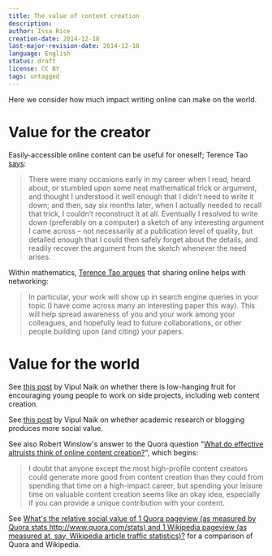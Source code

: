 ```yaml
---
title: The value of content creation
description: 
author: Issa Rice
creation-date: 2014-12-18
last-major-revision-date: 2014-12-18
language: English
status: draft
license: CC BY
tags: untagged
---
```


Here we consider how much impact writing online can make on the world.

# Value for the creator

Easily-accessible online content can be useful for oneself; Terence Tao [says](http://terrytao.wordpress.com/career-advice/write-down-what-youve-done/):

> There were many occasions early in my career when I read, heard
> about, or stumbled upon some neat mathematical trick or argument,
> and thought I understood it well enough that I didn’t need to
> write it down; and then, say six months later, when I actually
> needed to recall that trick, I couldn’t reconstruct it at all.
> Eventually I resolved to write down (preferably on a computer) a
> sketch of any interesting argument I came across – not necessarily
> at a publication level of quality, but detailed enough that I
> could then safely forget about the details, and readily recover
> the argument from the sketch whenever the need arises.

Within mathematics, [Terence Tao argues](http://terrytao.wordpress.com/career-advice/make-your-work-available/) that sharing online helps with networking:

> In particular, your work will show up in search engine queries in
> your topic (I have come across many an interesting paper this
> way). This will help spread awareness of you and your work among
> your colleagues, and hopefully lead to future collaborations, or
> other people building upon (and citing) your papers.

# Value for the world

See [this post](https://www.facebook.com/vipulnaik.r/posts/10202840266223633) by Vipul Naik on whether there is low-hanging fruit for encouraging young people to work on side projects, including web content creation.

See [this post](https://www.facebook.com/vipulnaik.r/posts/10202884940740468) by Vipul Naik on whether academic research or blogging produces more social value.

See also Robert Winslow's answer to the Quora question "[What do effective altruists think of online content creation?](https://www.quora.com/What-do-effective-altruists-think-of-online-content-creation)", which begins:

> I doubt that anyone except the most high-profile content creators
> could generate more good from content creation than they could from
> spending that time on a high-impact career, but spending your leisure
> time on valuable content creation seems like an okay idea, especially
> if you can provide a unique contribution with your content.

See [What's the relative social value of 1 Quora pageview (as measured by Quora stats http://www.quora.com/stats) and 1 Wikipedia pageview (as measured at, say, Wikipedia article traffic statistics)?](https://www.quora.com/Whats-the-relative-social-value-of-1-Quora-pageview-as-measured-by-Quora-stats-http-www-quora-com-stats-and-1-Wikipedia-pageview-as-measured-at-say-Wikipedia-article-traffic-statistics) for a comparison of Quora and Wikipedia.

